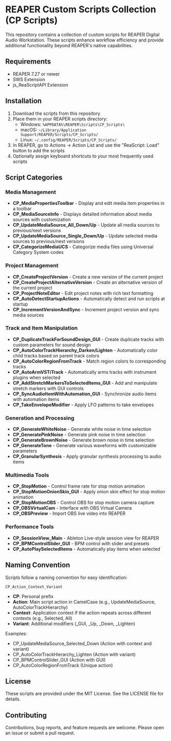 # REAPER Custom Scripts Collection (CP Scripts)

This repository contains a collection of custom scripts for REAPER Digital Audio Workstation. These scripts enhance workflow efficiency and provide additional functionality beyond REAPER's native capabilities.

## Requirements

- REAPER 7.27 or newer
- SWS Extension
- js_ReaScriptAPI Extension

## Installation

1. Download the scripts from this repository
2. Place them in your REAPER scripts directory:
   - Windows: `%APPDATA%\REAPER\Scripts\CP_Scripts\`
   - macOS: `~/Library/Application Support/REAPER/Scripts/CP_Scripts/`
   - Linux: `~/.config/REAPER/Scripts/CP_Scripts/`
3. In REAPER, go to Actions → Action List and use the "ReaScript: Load" button to add the scripts
4. Optionally assign keyboard shortcuts to your most frequently used scripts

## Script Categories

### Media Management

- **CP_MediaPropertiesToolbar** - Display and edit media item properties in a toolbar
- **CP_MediaSourceInfo** - Displays detailed information about media sources with customization
- **CP_UpdateMediaSource_All_Down/Up** - Update all media sources to previous/next versions
- **CP_UpdateMediaSource_Single_Down/Up** - Update selected media sources to previous/next versions
- **CP_CategorizeMediaUCS** - Categorize media files using Universal Category System codes

### Project Management

- **CP_CreateProjectVersion** - Create a new version of the current project
- **CP_CreateProjectAlternativeVersion** - Create an alternative version of the current project
- **CP_ProjectNoteEditor** - Edit project notes with rich text formatting
- **CP_AutoDetectStartupActions** - Automatically detect and run scripts at startup
- **CP_IncrementVersionAndSync** - Increment project version and sync media sources

### Track and Item Manipulation

- **CP_DuplicateTrackForSoundDesign_GUI** - Create duplicate tracks with custom parameters for sound design
- **CP_AutoColorTrackHierarchy_Darken/Lighten** - Automatically color child tracks based on parent track colors
- **CP_AutoColorRegionFromTrack** - Match region colors to corresponding tracks
- **CP_AutoArmVSTiTrack** - Automatically arms tracks with instrument plugins when selected
- **CP_AddStretchMarkersToSelectedItems_GUI** - Add and manipulate stretch markers with GUI controls
- **CP_SyncAudioItemWithAutomation_GUI** - Synchronize audio items with automation items
- **CP_TakeEnvelopeModifier** - Apply LFO patterns to take envelopes

### Generation and Processing

- **CP_GenerateWhiteNoise** - Generate white noise in time selection
- **CP_GeneratePinkNoise** - Generate pink noise in time selection
- **CP_GenerateBrownNoise** - Generate brown noise in time selection
- **CP_GenerateTone** - Generate various waveforms with customizable parameters
- **CP_GranularSynthesis** - Apply granular synthesis processing to audio items

### Multimedia Tools

- **CP_StopMotion** - Control frame rate for stop motion animation
- **CP_StopMotionOnionSkin_GUI** - Apply onion skin effect for stop motion animation
- **CP_StopMotionOBS** - Control OBS for stop motion camera capture
- **CP_OBSVirtualCam** - Interface with OBS Virtual Camera
- **CP_OBSPreview** - Import OBS live video into REAPER

### Performance Tools

- **CP_SessionView_Main** - Ableton Live-style session view for REAPER
- **CP_BPMControlSlider_GUI** - BPM control with slider and presets
- **CP_AutoPlaySelectedItems** - Automatically play items when selected

## Naming Convention

Scripts follow a naming convention for easy identification:

`CP_Action_Context_Variant`

- **CP**: Personal prefix
- **Action**: Main script action in CamelCase (e.g., UpdateMediaSource, AutoColorTrackHierarchy)
- **Context**: Application context if the action repeats across different contexts (e.g., Selected, All)
- **Variant**: Additional modifiers (_GUI, _Up, _Down, _Lighten)

Examples:
- CP_UpdateMediaSource_Selected_Down (Action with context and variant)
- CP_AutoColorTrackHierarchy_Lighten (Action with variant)
- CP_BPMControlSlider_GUI (Action with GUI)
- CP_AutoColorRegionFromTrack (Unique action)

## License

These scripts are provided under the MIT License. See the LICENSE file for details.

## Contributing

Contributions, bug reports, and feature requests are welcome. Please open an issue or submit a pull request.
